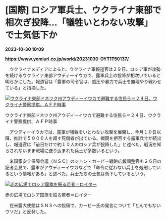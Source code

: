 # [国際] ロシア軍兵士、ウクライナ東部で相次ぎ投降…「犠牲いとわない攻撃」で士気低下か

**2023-10-30 10:09**

**https://www.yomiuri.co.jp/world/20231030-OYT1T50137/**

　ウクライナメディアによると、ウクライナ軍報道官は２９日、ロシア軍が攻勢を続けるウクライナ東部アウディーイウカで、露軍兵士の投降が相次いでいると明らかにした。報道官は「露軍の司令官は、威圧や暴力で兵士を無理やり戦わせている」と指摘した。

[![ウクライナ東部ドネツク州アウディーイウカで避難する住民ら＝２４日、ウクライナ警察提供、ＡＦＰ時事](https://www.yomiuri.co.jp/media/2023/10/20231030-OYT1I50091-1.jpg)](https://www.yomiuri.co.jp/pluralphoto/20231030-OYT1I50091/)

ウクライナ東部ドネツク州アウディーイウカで避難する住民ら＝２４日、ウクライナ警察提供、ＡＦＰ時事

　アウディーイウカでは、露軍が犠牲をいとわない攻撃を展開し、今月１０日以降、推計で５０００人を超す死傷者が出ている。戦闘を拒否する露軍兵士が続出し、報道官は「前日だけで約１０人のロシア兵が投降した」と述べた。戦況を知らされないまま戦場に送り込まれた兵士が多数いるという。

　米国家安全保障会議（ＮＳＣ）のジョン・カービー戦略広報調整官も２６日の記者会見で、露軍がアウディーイウカなどで「命令に従わない兵士を処刑しているという情報がある」と述べた。兵士たちの士気は低下しているという。

[![赤の広場でロシア国旗を振る若者＝ロイター](https://www.yomiuri.co.jp/media/2023/10/20231030-OYT1I50101-1.jpg)](https://www.yomiuri.co.jp/pluralphoto/20231030-OYT1I50101/)

赤の広場でロシア国旗を振る若者＝ロイター

　在米露大使館はＳＮＳへの投稿で、カービー氏の発言について「とんでもないウソだ」と反発した。